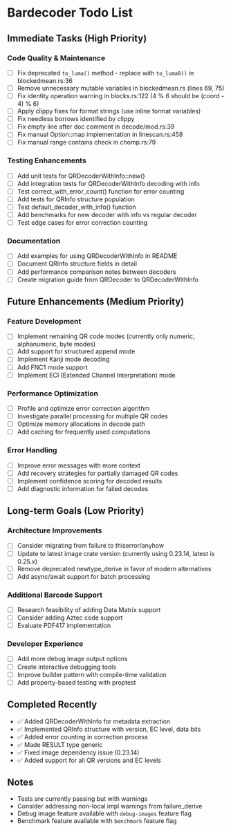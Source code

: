 # Bardecoder Todo List

## Immediate Tasks (High Priority)

### Code Quality & Maintenance
- [ ] Fix deprecated `to_luma()` method - replace with `to_luma8()` in blockedmean.rs:36
- [ ] Remove unnecessary mutable variables in blockedmean.rs (lines 69, 75)
- [ ] Fix identity operation warning in blocks.rs:122 (4 % 6 should be (coord - 4) % 6)
- [ ] Apply clippy fixes for format strings (use inline format variables)
- [ ] Fix needless borrows identified by clippy
- [ ] Fix empty line after doc comment in decode/mod.rs:39
- [ ] Fix manual Option::map implementation in linescan.rs:458
- [ ] Fix manual range contains check in chomp.rs:79

### Testing Enhancements
- [ ] Add unit tests for QRDecoderWithInfo::new()
- [ ] Add integration tests for QRDecoderWithInfo decoding with info
- [ ] Test correct_with_error_count() function for error counting
- [ ] Add tests for QRInfo structure population
- [ ] Test default_decoder_with_info() function
- [ ] Add benchmarks for new decoder with info vs regular decoder
- [ ] Test edge cases for error correction counting

### Documentation
- [ ] Add examples for using QRDecoderWithInfo in README
- [ ] Document QRInfo structure fields in detail
- [ ] Add performance comparison notes between decoders
- [ ] Create migration guide from QRDecoder to QRDecoderWithInfo

## Future Enhancements (Medium Priority)

### Feature Development
- [ ] Implement remaining QR code modes (currently only numeric, alphanumeric, byte modes)
- [ ] Add support for structured append mode
- [ ] Implement Kanji mode decoding
- [ ] Add FNC1 mode support
- [ ] Implement ECI (Extended Channel Interpretation) mode

### Performance Optimization
- [ ] Profile and optimize error correction algorithm
- [ ] Investigate parallel processing for multiple QR codes
- [ ] Optimize memory allocations in decode path
- [ ] Add caching for frequently used computations

### Error Handling
- [ ] Improve error messages with more context
- [ ] Add recovery strategies for partially damaged QR codes
- [ ] Implement confidence scoring for decoded results
- [ ] Add diagnostic information for failed decodes

## Long-term Goals (Low Priority)

### Architecture Improvements
- [ ] Consider migrating from failure to thiserror/anyhow
- [ ] Update to latest image crate version (currently using 0.23.14, latest is 0.25.x)
- [ ] Remove deprecated newtype_derive in favor of modern alternatives
- [ ] Add async/await support for batch processing

### Additional Barcode Support
- [ ] Research feasibility of adding Data Matrix support
- [ ] Consider adding Aztec code support
- [ ] Evaluate PDF417 implementation

### Developer Experience
- [ ] Add more debug image output options
- [ ] Create interactive debugging tools
- [ ] Improve builder pattern with compile-time validation
- [ ] Add property-based testing with proptest

## Completed Recently
- ✅ Added QRDecoderWithInfo for metadata extraction
- ✅ Implemented QRInfo structure with version, EC level, data bits
- ✅ Added error counting in correction process
- ✅ Made RESULT type generic
- ✅ Fixed image dependency issue (0.23.14)
- ✅ Added support for all QR versions and EC levels

## Notes
- Tests are currently passing but with warnings
- Consider addressing non-local impl warnings from failure_derive
- Debug image feature available with `debug-images` feature flag
- Benchmark feature available with `benchmark` feature flag